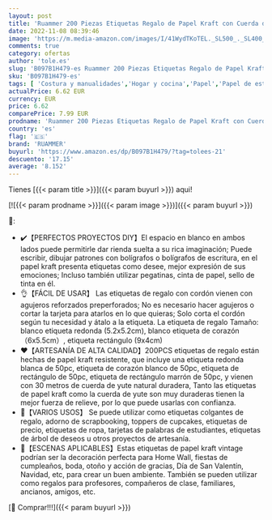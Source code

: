 ```yaml
---
layout: post
title: 'Ruammer 200 Piezas Etiquetas Regalo de Papel Kraft con Cuerda de Yute de 30M  Etiqueta para Bricolaje  Decoración Tarjetas de Boda  Postres  Cumpleaños y Navidad'
date: 2022-11-08 08:39:46
image: 'https://m.media-amazon.com/images/I/41WydTKoTEL._SL500_._SL400_.jpg'
comments: true
category: ofertas
author: 'tole.es'
slug: 'B097B1H479-es Ruammer 200 Piezas Etiquetas Regalo de Papel Kraft con...'
sku: 'B097B1H479-es'
tags: [ 'Costura y manualidades','Hogar y cocina','Papel','Papel de estraza','Papel y manualidades con papel','navidad','ruammer','🇪🇸', ]
actualPrice: 6.62 EUR
currency: EUR
price: 6.62
comparePrice: 7.99 EUR
prodname: 'Ruammer 200 Piezas Etiquetas Regalo de Papel Kraft con Cuerda de Yute de 30M  Etiqueta para Bricolaje  Decoración Tarjetas de Boda  Postres  Cumpleaños y Navidad'
country: 'es'
flag: '🇪🇸'
brand: 'RUAMMER'
buyurl: 'https://www.amazon.es/dp/B097B1H479/?tag=tolees-21'
descuento: '17.15'
average: '8.152'
---
```


Tienes [{{< param title >}}]({{< param buyurl >}}) aqui!

[![{{< param prodname >}}]({{< param image >}})]({{< param buyurl >}})

🔎:

- ✔️【PERFECTOS PROYECTOS DIY】El espacio en blanco en ambos lados puede permitirle dar rienda suelta a su rica imaginación; Puede escribir, dibujar patrones con bolígrafos o bolígrafos de escritura, en el papel kraft presenta etiquetas como desee, mejor expresión de sus emociones; Incluso también utilizar pegatinas, cinta de papel, sello de tinta en él.
- 👌【FÁCIL DE USAR】 Las etiquetas de regalo con cordón vienen con agujeros reforzados preperforados; No es necesario hacer agujeros o cortar la tarjeta para atarlos en lo que quieras; Solo corta el cordón según tu necesidad y átalo a la etiqueta. La etiqueta de regalo Tamaño: blanco etiqueta redonda (5.2x5.2cm), blanco etiqueta de corazón（6x5.5cm）, etiqueta rectángulo (9x4cm)
- ❤️【ARTESANÍA DE ALTA CALIDAD】200PCS etiquetas de regalo están hechas de papel kraft resistente, que incluye una etiqueta redonda blanca de 50pc, etiqueta de corazón blanco de 50pc, etiqueta de rectángulo de 50pc, etiqueta de rectángulo marrón de 50pc, y vienen con 30 metros de cuerda de yute natural duradera, Tanto las etiquetas de papel kraft como la cuerda de yute son muy duraderas tienen la mejor fuerza de relieve, por lo que puede usarlas con confianza.
- 🎄【VARIOS USOS】 Se puede utilizar como etiquetas colgantes de regalo, adorno de scrapbooking, toppers de cupcakes, etiquetas de precio, etiquetas de ropa, tarjetas de palabras de estudiantes, etiquetas de árbol de deseos u otros proyectos de artesanía.
- 🎁【ESCENAS APLICABLES】Estas etiquetas de papel kraft vintage podrían ser la decoración perfecta para Home Wall, fiestas de cumpleaños, boda, otoño y acción de gracias, Día de San Valentín, Navidad, etc, para crear un buen ambiente. También se pueden utilizar como regalos para profesores, compañeros de clase, familiares, ancianos, amigos, etc.

[🛒 Comprar!!!]({{< param buyurl >}})
